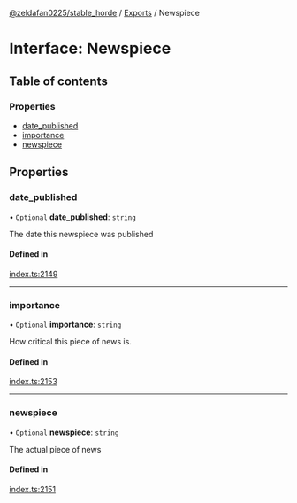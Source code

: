 [@zeldafan0225/stable_horde](../README.md) / [Exports](../modules.md) / Newspiece

# Interface: Newspiece

## Table of contents

### Properties

- [date\_published](Newspiece.md#date_published)
- [importance](Newspiece.md#importance)
- [newspiece](Newspiece.md#newspiece)

## Properties

### date\_published

• `Optional` **date\_published**: `string`

The date this newspiece was published

#### Defined in

[index.ts:2149](https://github.com/ZeldaFan0225/stable_horde/blob/e31e830/index.ts#L2149)

___

### importance

• `Optional` **importance**: `string`

How critical this piece of news is.

#### Defined in

[index.ts:2153](https://github.com/ZeldaFan0225/stable_horde/blob/e31e830/index.ts#L2153)

___

### newspiece

• `Optional` **newspiece**: `string`

The actual piece of news

#### Defined in

[index.ts:2151](https://github.com/ZeldaFan0225/stable_horde/blob/e31e830/index.ts#L2151)
